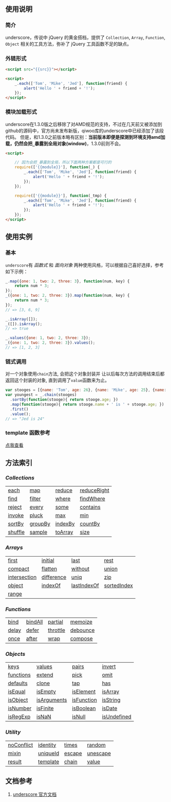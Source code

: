 ## 使用说明

### 简介

underscore，传说中 jQuery 的黄金搭档，提供了 `Collection`, `Array`, `Function`, `Object` 相关的工具方法，弥补了 jQuery 工具函数不足的缺点。 

### 外链形式

```html
<script src="{{src}}"></script>

<script>
	_.each(['Tom', 'Mike', 'Jed'], function(friend) {
		alert('Hello ' + friend + '!');
	});
</script>
```

### 模块加载形式
underscore在1.3.0版之后移除了对AMD规范的支持，不过在几天前又被添加到github的源码中，官方尚未发布新版，qiwoo库的underscore中已经添加了该段代码。
但是，和1.3.0之前版本略有区别：**当前版本即便是探测到环境支持amd加载，仍然会把`_`暴露到全局对象(window)**，1.3.0前则不会。

```html
<script>

	// 因为会把_暴露到全局，所以下面两种方案都是可行的
	require(['{{module}}'], function(_) {
		_.each(['Tom', 'Mike', 'Jed'], function(friend) {
			alert('Hello ' + friend + '!');
		});
	});

	require(['{{module}}'], function(_tmp) {
		_.each(['Tom', 'Mike', 'Jed'], function(friend) {
			alert('Hello ' + friend + '!');
		});
	});
</script>
```

## 使用实例

### 基本

`underscore`有 *函数式* 和 *面向对象* 两种使用风格，可以根据自己喜好选择，参考如下示例：

```js
_.map({one: 1, two: 2, three: 3}, function(num, key) {
	return num * 3;
});
_({one: 1, two: 2, three: 3}).map(function(num, key) {
	return num * 3;
});
// => [3, 6, 9]

_.isArray([]);
_([]).isArray();
// => true

_.values({one: 1, two: 2, three: 3});
_({one: 1, two: 2, three: 3}).values();
// => [1, 2, 3]
```

### 链式调用

对一个对象使用`chain`方法, 会把这个对象封装并 让以后每次方法的调用结束后都返回这个封装的对象, 直到调用了`value`函数来为止。
```js
var stooges = [{name: 'Tom', age: 26}, {name: 'Mike', age: 25}, {name: 'Jed', age: 24}];
var youngest = _.chain(stooges)
  .sortBy(function(stooge){ return stooge.age; })
  .map(function(stooge){ return stooge.name + ' is ' + stooge.age; })
  .first()
  .value();
// => "Jed is 24"
```

### **template** 函数参考

[点我查看](docs:template.md)

## 方法索引

<style>
thead {display: none;}
</style>

### *Collections*

|||||
| ---- | ---- | ---- | ---- |
| [each](http://underscorejs.org/#each) | [map](http://underscorejs.org/#map) |[reduce](http://underscorejs.org/#reduce) | [reduceRight](http://underscorejs.org/#reduceRight) 
| [find](http://underscorejs.org/#find) | [filter](http://underscorejs.org/#filter)|[where](http://underscorejs.org/#where) | [findWhere](http://underscorejs.org/#findWhere) 
| [reject](http://underscorejs.org/#reject) | [every](http://underscorejs.org/#every) | [some](http://underscorejs.org/#some) | [contains](http://underscorejs.org/#contains) 
| [invoke](http://underscorejs.org/#invoke) | [pluck](http://underscorejs.org/#pluck) | [max](http://underscorejs.org/#max) | [min](http://underscorejs.org/#min) 
| [sortBy](http://underscorejs.org/#sortBy) | [groupBy](http://underscorejs.org/#groupBy) | [indexBy](http://underscorejs.org/#indexBy) | [countBy](http://underscorejs.org/#countBy) 
| [shuffle](http://underscorejs.org/#shuffle) | [sample](http://underscorejs.org/#sample) | [toArray](http://underscorejs.org/#toArray) | [size](http://underscorejs.org/#size)

### *Arrays*

|||||
| ---- | ---- | ---- | ---- |
| [first](http://underscorejs.org/#first) | [initial](http://underscorejs.org/#initial) | [last](http://underscorejs.org/#last) | [rest](http://underscorejs.org/#rest) 
| [compact](http://underscorejs.org/#compact) | [flatten](http://underscorejs.org/#flatten) | [without](http://underscorejs.org/#without) | [union](http://underscorejs.org/#union) 
| [intersection](http://underscorejs.org/#intersection) | [difference](http://underscorejs.org/#difference) | [uniq](http://underscorejs.org/#uniq) | [zip](http://underscorejs.org/#zip) 
| [object](http://underscorejs.org/#object) | [indexOf](http://underscorejs.org/#indexOf) | [lastIndexOf](http://underscorejs.org/#lastIndexOf) | [sortedIndex](http://underscorejs.org/#sortedIndex) 
| [range](http://underscorejs.org/#range) | | | | |

### *Functions*

|||||
| ---- | ---- | ---- | ---- |
| [bind](http://underscorejs.org/#bind) | [bindAll](http://underscorejs.org/#bindAll) | [partial](http://underscorejs.org/#partial) | [memoize](http://underscorejs.org/#memoize) 
| [delay](http://underscorejs.org/#delay) | [defer](http://underscorejs.org/#defer) | [throttle](http://underscorejs.org/#throttle) | [debounce](http://underscorejs.org/#debounce) 
| [once](http://underscorejs.org/#once) | [after](http://underscorejs.org/#after) | [wrap](http://underscorejs.org/#wrap) | [compose](http://underscorejs.org/#compose)

### *Objects*

|||||
| ---- | ---- | ---- | ---- |
| [keys](http://underscorejs.org/#keys) | [values](http://underscorejs.org/#values) | [pairs](http://underscorejs.org/#pairs) | [invert](http://underscorejs.org/#invert) 
| [functions](http://underscorejs.org/#object-functions) | [extend](http://underscorejs.org/#extend) | [pick](http://underscorejs.org/#pick) | [omit](http://underscorejs.org/#omit) 
| [defaults](http://underscorejs.org/#defaults) | [clone](http://underscorejs.org/#clone) | [tap](http://underscorejs.org/#tap) | [has](http://underscorejs.org/#has) 
| [isEqual](http://underscorejs.org/#isEqual) | [isEmpty](http://underscorejs.org/#isEmpty) | [isElement](http://underscorejs.org/#isElement) | [isArray](http://underscorejs.org/#isArray) 
| [isObject](http://underscorejs.org/#isObject) | [isArguments](http://underscorejs.org/#isArguments) | [isFunction](http://underscorejs.org/#isFunction) | [isString](http://underscorejs.org/#isString) 
| [isNumber](http://underscorejs.org/#isNumber) | [isFinite](http://underscorejs.org/#isFinite) | [isBoolean](http://underscorejs.org/#isBoolean) | [isDate](http://underscorejs.org/#isDate) 
| [isRegExp](http://underscorejs.org/#isRegExp) | [isNaN](http://underscorejs.org/#isNaN) | [isNull](http://underscorejs.org/#isNull) | [isUndefined](http://underscorejs.org/#isUndefined)

### *Utility*

|||||
| ---- | ---- | ---- | ---- |
| [noConflict](http://underscorejs.org/#noConflict) | [identity](http://underscorejs.org/#identity) | [times](http://underscorejs.org/#times) | [random](http://underscorejs.org/#random) 
| [mixin](http://underscorejs.org/#mixin) | [uniqueId](http://underscorejs.org/#uniqueId) | [escape](http://underscorejs.org/#escape) | [unescape](http://underscorejs.org/#unescape) 
| [result](http://underscorejs.org/#result) | [template](http://underscorejs.org/#template) | [chain](http://underscorejs.org/#chain) | [value](http://underscorejs.org/#value)

## 文档参考

1. [underscore 官方文档](http://underscorejs.org/)

